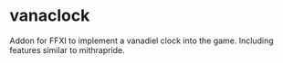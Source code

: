 # vanaclock
Addon for FFXI to implement a vanadiel clock into the game. Including features similar to mithrapride.
